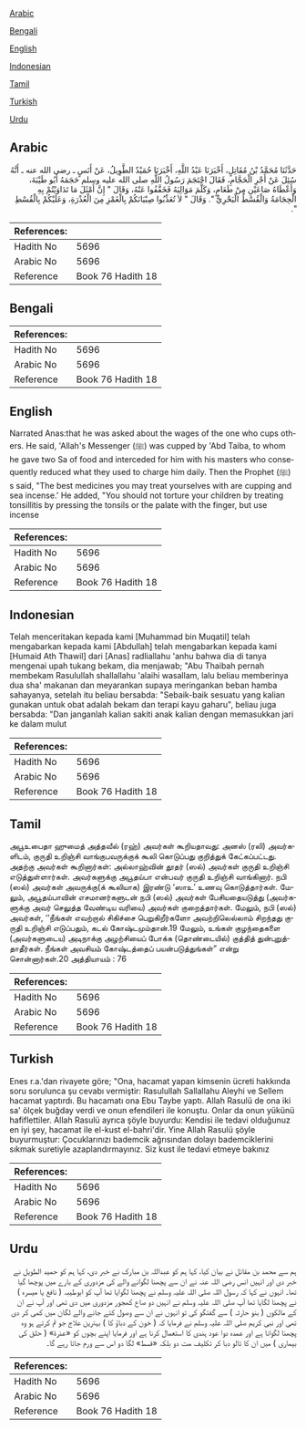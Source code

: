 [Arabic](#arabic)

[Bengali](#bengali)

[English](#english)

[Indonesian](#indonesian)

[Tamil](#tamil)

[Turkish](#turkish)

[Urdu](#urdu)

## Arabic


<div dir="rtl" lang="ar" style={{fontSize:'larger',backgroundColor:'#f8f9fa',padding:20}}>
حَدَّثَنَا مُحَمَّدُ بْنُ مُقَاتِلٍ، أَخْبَرَنَا عَبْدُ اللَّهِ، أَخْبَرَنَا حُمَيْدٌ الطَّوِيلُ، عَنْ أَنَسٍ ـ رضى الله عنه ـ أَنَّهُ سُئِلَ عَنْ أَجْرِ الْحَجَّامِ، فَقَالَ احْتَجَمَ رَسُولُ اللَّهِ صلى الله عليه وسلم حَجَمَهُ أَبُو طَيْبَةَ، وَأَعْطَاهُ صَاعَيْنِ مِنْ طَعَامٍ، وَكَلَّمَ مَوَالِيَهُ فَخَفَّفُوا عَنْهُ، وَقَالَ ‏"‏ إِنَّ أَمْثَلَ مَا تَدَاوَيْتُمْ بِهِ الْحِجَامَةُ وَالْقُسْطُ الْبَحْرِيُّ ‏"‏‏.‏ وَقَالَ ‏"‏ لاَ تُعَذِّبُوا صِبْيَانَكُمْ بِالْغَمْزِ مِنَ الْعُذْرَةِ، وَعَلَيْكُمْ بِالْقُسْطِ ‏"‏‏.‏
</div>
<div style={{backgroundColor:'#f8f9fa',padding:20, marginBottom: 10}}><table> <thead> <tr> <th>References:</th> <th></th> </tr> </thead> <tbody><tr><td>Hadith No</td><td>5696</td></tr><tr><td>Arabic No</td><td>5696</td></tr><tr><td>Reference</td><td>Book 76 Hadith 18</td></tr></tbody></table></div>

## Bengali


<div dir="ltr" lang="bn" style={{fontSize:'larger',backgroundColor:'#f8f9fa',padding:20}}>

</div>
<div style={{backgroundColor:'#f8f9fa',padding:20, marginBottom: 10}}><table> <thead> <tr> <th>References:</th> <th></th> </tr> </thead> <tbody><tr><td>Hadith No</td><td>5696</td></tr><tr><td>Arabic No</td><td>5696</td></tr><tr><td>Reference</td><td>Book 76 Hadith 18</td></tr></tbody></table></div>

## English


<div dir="ltr" lang="en" style={{fontSize:'larger',backgroundColor:'#f8f9fa',padding:20}}>
Narrated Anas:that he was asked about the wages of the one who cups others. He said, 'Allah's Messenger (ﷺ) was cupped by 'Abd Taiba, to whom he gave two Sa of food and interceded for him with his masters who consequently reduced what they used to charge him daily. Then the Prophet (ﷺ) s said, "The best medicines you may treat yourselves with are cupping and sea incense.' He added, "You should not torture your children by treating tonsillitis by pressing the tonsils or the palate with the finger, but use incense
</div>
<div style={{backgroundColor:'#f8f9fa',padding:20, marginBottom: 10}}><table> <thead> <tr> <th>References:</th> <th></th> </tr> </thead> <tbody><tr><td>Hadith No</td><td>5696</td></tr><tr><td>Arabic No</td><td>5696</td></tr><tr><td>Reference</td><td>Book 76 Hadith 18</td></tr></tbody></table></div>

## Indonesian


<div dir="ltr" lang="id" style={{fontSize:'larger',backgroundColor:'#f8f9fa',padding:20}}>
Telah menceritakan kepada kami [Muhammad bin Muqatil] telah mengabarkan kepada kami [Abdullah] telah mengabarkan kepada kami [Humaid Ath Thawil] dari [Anas] radliallahu 'anhu bahwa dia di tanya mengenai upah tukang bekam, dia menjawab; "Abu Thaibah pernah membekam Rasulullah shallallahu 'alaihi wasallam, lalu beliau memberinya dua sha' makanan dan meyarankan supaya meringankan beban hamba sahayanya, setelah itu beliau bersabda: "Sebaik-baik sesuatu yang kalian gunakan untuk obat adalah bekam dan terapi kayu gaharu", beliau juga bersabda: "Dan janganlah kalian sakiti anak kalian dengan memasukkan jari ke dalam mulut
</div>
<div style={{backgroundColor:'#f8f9fa',padding:20, marginBottom: 10}}><table> <thead> <tr> <th>References:</th> <th></th> </tr> </thead> <tbody><tr><td>Hadith No</td><td>5696</td></tr><tr><td>Arabic No</td><td>5696</td></tr><tr><td>Reference</td><td>Book 76 Hadith 18</td></tr></tbody></table></div>

## Tamil


<div dir="ltr" lang="ta" style={{fontSize:'larger',backgroundColor:'#f8f9fa',padding:20}}>
அபூஉபைதா ஹுமைத் அத்தவீல் (ரஹ்) அவர்கள் கூறியதாவது: அனஸ் (ரலி) அவர்களிடம், குருதி உறிஞ்சி வாங்குபவருக்குக் கூலி கொடுப்பது குறித்துக் கேட்கப்பட்டது. அதற்கு அவர்கள் கூறினார்கள்: அல்லாஹ்வின் தூதர் (ஸல்) அவர்கள் குருதி உறிஞ்சி எடுத்துள்ளார்கள். அவர்களுக்கு அபூதய்பா என்பவர் குருதி உறிஞ்சி வாங்கினார். நபி (ஸல்) அவர்கள் அவருக்கு(க் கூலியாக) இரண்டு ‘ஸாஉ’ உணவு கொடுத்தார்கள். மேலும், அபூதய்பாவின் எசமானர்களுடன் நபி (ஸல்) அவர்கள் பேசியதையடுத்து (அவர்களுக்கு அவர் செலுத்த வேண்டிய வரியை) அவர்கள் குறைத்தார்கள். மேலும், நபி (ஸல்) அவர்கள், ‘‘நீங்கள் எவற்றால் சிகிச்சை பெறுகிறீர்களோ அவற்றிலெல்லாம் சிறந்தது குருதி உறிஞ்சி எடுப்பதும், கடல் கோஷ்டமும்தான்.19 மேலும், உங்கள் குழந்தைகளை (அவர்களுடைய) அடிநாக்கு அழற்சியைப் போக்க (தொண்டையில்) குத்தித் துன்புறுத்தாதீர்கள். நீங்கள் அவசியம் கோஷ்டத்தைப் பயன்படுத்துங்கள்” என்று சொன்னார்கள்.20 அத்தியாயம் : 76
</div>
<div style={{backgroundColor:'#f8f9fa',padding:20, marginBottom: 10}}><table> <thead> <tr> <th>References:</th> <th></th> </tr> </thead> <tbody><tr><td>Hadith No</td><td>5696</td></tr><tr><td>Arabic No</td><td>5696</td></tr><tr><td>Reference</td><td>Book 76 Hadith 18</td></tr></tbody></table></div>

## Turkish


<div dir="ltr" lang="tr" style={{fontSize:'larger',backgroundColor:'#f8f9fa',padding:20}}>
Enes r.a.'dan rivayete göre; "Ona, hacamat yapan kimsenin ücreti hakkında soru sorulunca şu cevabı vermiştir: Rasulullah Sallallahu Aleyhi ve Sellem hacamat yaptırdı. Bu hacamatı ona Ebu Taybe yaptı. Allah Rasulü de ona iki sa' ölçek buğday verdi ve onun efendileri ile konuştu. Onlar da onun yükünü hafiflettiler. Allah Rasulü ayrıca şöyle buyurdu: Kendisi ile tedavi olduğunuz en iyi şey, hacamat ile el-kust el-bahri'dir. Yine Allah Rasulü şöyle buyurmuştur: Çocuklarınızı bademcik ağrısından dolayı bademciklerini sıkmak suretiyle azaplandırmayınız. Siz kust ile tedavi etmeye bakınız
</div>
<div style={{backgroundColor:'#f8f9fa',padding:20, marginBottom: 10}}><table> <thead> <tr> <th>References:</th> <th></th> </tr> </thead> <tbody><tr><td>Hadith No</td><td>5696</td></tr><tr><td>Arabic No</td><td>5696</td></tr><tr><td>Reference</td><td>Book 76 Hadith 18</td></tr></tbody></table></div>

## Urdu


<div dir="rtl" lang="ur" style={{fontSize:'larger',backgroundColor:'#f8f9fa',padding:20}}>
ہم سے محمد بن مقاتل نے بیان کیا، کہا ہم کو عبداللہ بن مبارک نے خبر دی، کہا ہم کو حمید الطویل نے خبر دی اور انہیں انس رضی اللہ عنہ نے ان سے پچھنا لگوانے والے کی مزدوری کے بارے میں پوچھا گیا تھا۔ انہوں نے کہا کہ رسول اللہ صلی اللہ علیہ وسلم نے پچھنا لگوایا تھا آپ کو ابوطیبہ ( نافع یا میسرہ ) نے پچھنا لگایا تھا آپ صلی اللہ علیہ وسلم نے انہیں دو صاع کھجور مزدوری میں دی تھی اور آپ نے ان کے مالکوں ( بنو حارثہ ) سے گفتگو کی تو انہوں نے ان سے وصول کئے جانے والے لگان میں کمی کر دی تھی اور نبی کریم صلی اللہ علیہ وسلم نے فرمایا کہ ( خون کے دباؤ کا ) بہترین علاج جو تم کرتے ہو وہ پچھنا لگوانا ہے اور عمدہ دوا عود ہندی کا استعمال کرنا ہے اور فرمایا اپنے بچوں کو «عذرة» ( حلق کی بیماری ) میں ان کا تالو دبا کر تکلیف مت دو بلکہ «قسط» لگا دو اس سے ورم جاتا رہے گا۔
</div>
<div style={{backgroundColor:'#f8f9fa',padding:20, marginBottom: 10}}><table> <thead> <tr> <th>References:</th> <th></th> </tr> </thead> <tbody><tr><td>Hadith No</td><td>5696</td></tr><tr><td>Arabic No</td><td>5696</td></tr><tr><td>Reference</td><td>Book 76 Hadith 18</td></tr></tbody></table></div>